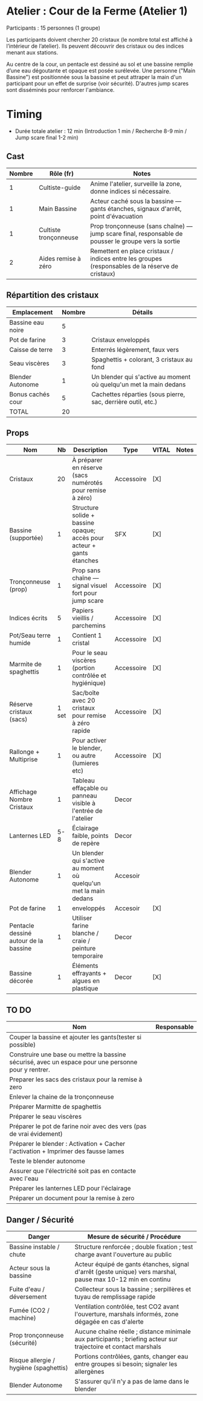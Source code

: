# Atelier : Cour de la Ferme (Atelier 1)

Participants : 15 personnes (1 groupe)

Les participants doivent chercher 20 cristaux (le nombre total est affiché à l’intérieur de l’atelier). Ils peuvent découvrir des cristaux ou des indices menant aux stations.

Au centre de la cour, un pentacle est dessiné au sol et une bassine remplie d’une eau dégoutante et opaque est posée surélevée. Une personne ("Main Bassine") est positionnée sous la bassine et peut attraper la main d'un participant pour un effet de surprise (voir sécurité). D'autres jump scares sont disséminés pour renforcer l'ambiance.

# Timing

- Durée totale atelier : 12 min (Introduction 1 min / Recherche 8-9 min / Jump scare final 1-2 min)

## Cast

| Nombre | Rôle (fr)             | Notes                                                                                               |
| ------ | --------------------- | --------------------------------------------------------------------------------------------------- |
| 1      | Cultiste-guide        | Anime l'atelier, surveille la zone, donne indices si nécessaire.                                    |
| 1      | Main Bassine          | Acteur caché sous la bassine — gants étanches, signaux d'arrêt, point d'évacuation                  |
| 1      | Cultiste tronçonneuse | Prop tronçonneuse (sans chaîne) — jump scare final, responsable de pousser le groupe vers la sortie |
| 2      | Aides remise à zéro   | Remettent en place cristaux / indices entre les groupes (responsables de la réserve de cristaux)    |

## Répartition des cristaux

| Emplacement       | Nombre | Détails                                                           |
| ----------------- | ------ | ----------------------------------------------------------------- |
| Bassine eau noire | 5      |                                                                   |
| Pot de farine     | 3      | Cristaux enveloppés                                               |
| Caisse de terre   | 3      | Enterrés légèrement, faux vers                                    |
| Seau viscères     | 3      | Spaghettis + colorant, 3 cristaux au fond                         |
| Blender Autonome  | 1      | Un blender qui s'active au moment où quelqu'un met la main dedans |
| Bonus cachés cour | 5      | Cachettes réparties (sous pierre, sac, derrière outil, etc.)      |
| TOTAL             | 20     |                                                                   |

## Props

| Nom                                   | Nb    | Description                                                           | Type       | VITAL | Notes |
| ------------------------------------- | ----- | --------------------------------------------------------------------- | ---------- | ----- | ----- |
| Cristaux                              | 20    | À préparer en réserve (sacs numérotés pour remise à zéro)             | Accessoire | [X]   |       |
| Bassine (supportée)                   | 1     | Structure solide + bassine opaque; accès pour acteur + gants étanches | SFX        | [X]   |       |
| Tronçonneuse (prop)                   | 1     | Prop sans chaîne — signal visuel fort pour jump scare                 | Accessoire | [X]   |       |
| Indices écrits                        | 5     | Papiers vieillis / parchemins                                         | Accessoire | [X]   |       |
| Pot/Seau terre humide                 | 1     | Contient 1 cristal                                                    | Accessoire | [X]   |       |
| Marmite de spaghettis                 | 1     | Pour le seau viscères (portion contrôlée et hygiénique)               | Accessoire | [X]   |       |
| Réserve cristaux (sacs)               | 1 set | Sac/boîte avec 20 cristaux pour remise à zéro rapide                  | Accessoire | [X]   |       |
| Rallonge + Multiprise                 | 1     | Pour activer le blender, ou autre (lumieres etc)                      | Accessoire | [X]   |       |
| Affichage Nombre Cristaux             | 1     | Tableau effaçable ou panneau visible à l'entrée de l'atelier          | Decor      |       |       |
| Lanternes LED                         | 5-8   | Éclairage faible, points de repère                                    | Decor      |       |       |
| Blender Autonome                      | 1     | Un blender qui s'active au moment où quelqu'un met la main dedans     | Accesoir   |       |       |
| Pot de farine                         | 1     | enveloppés                                                            | Accesoir   | [X]   |       |
| Pentacle dessiné autour de la bassine | 1     | Utiliser farine blanche / craie / peinture temporaire                 | Decor      |       |       |
| Bassine décorée                       | 1     | Éléments effrayants + algues en plastique                             | Decor      | [X]   |       |


## TO DO

| Nom                                                                                                 | Responsable |
| --------------------------------------------------------------------------------------------------- | ----------- |
| Couper la bassine et ajouter les gants(tester si possible)                                          |             |
| Construire une base ou mettre la bassine sécurisé, avec un espace pour une personne pour y rentrer. |             |
| Preparer les sacs des cristaux pour la remise à zero                                                |             |
| Enlever la chaine de la tronçonneuse                                                                |             |
| Préparer Marmitte de spaghettis                                                                     |             |
| Préparer le seau viscères                                                                           |             |
| Préparer le pot de farine noir avec des vers (pas de vrai évidement)                                |             |
| Préparer le blender : Activation + Cacher l'activation + Imprimer des fausse lames                  |             |
| Teste le blender autonome                                                                           |             |
| Assurer que l'électricité soit pas en contacte avec l'eau                                           |             |
| Préparer les lanternes LED pour l'éclairage                                                         |             |
| Préparer un document pour la remise à zero                                                          |             |

## Danger / Sécurité

| Danger                                 | Mesure de sécurité / Procédure                                                                                  |
| -------------------------------------- | --------------------------------------------------------------------------------------------------------------- |
| Bassine instable / chute               | Structure renforcée ; double fixation ; test charge avant l'ouverture au public                                 |
| Acteur sous la bassine                 | Acteur équipé de gants étanches, signal d'arrêt (geste unique) vers marshal, pause max 10-12 min en continu     |
| Fuite d'eau / déversement              | Collecteur sous la bassine ; serpillères et tuyau de remplissage rapide                                         |
| Fumée (CO2 / machine)                  | Ventilation contrôlée, test CO2 avant l'ouverture, marshals informés, zone dégagée en cas d'alerte              |
| Prop tronçonneuse (sécurité)           | Aucune chaîne réelle ; distance minimale aux participants ; briefing acteur sur trajectoire et contact marshals |
| Risque allergie / hygiène (spaghettis) | Portions contrôlées, gants, changer eau entre groupes si besoin; signaler les allergènes                        |
| Blender Autonome                       | S'assurer qu'il n'y a pas de lame dans le blender                                                               |

